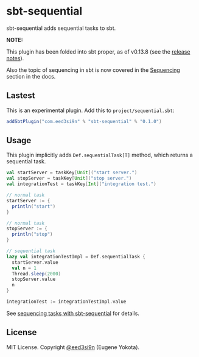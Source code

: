 sbt-sequential
==============

sbt-sequential adds sequential tasks to sbt.

**NOTE:**

[0.13.8-notes]: http://www.scala-sbt.org/0.13/docs/sbt-0.13-Tech-Previews.html#Sequential+tasks
[Sequencing]: http://www.scala-sbt.org/0.13/docs/Howto-Sequencing.html

This plugin has been folded into sbt proper, as of v0.13.8 (see the [release notes][0.13.8-notes]).

Also the topic of sequencing in sbt is now covered in the [Sequencing][] section in the docs.

Lastest
-------

This is an experimental plugin. Add this to `project/sequential.sbt`:

```scala
addSbtPlugin("com.eed3si9n" % "sbt-sequential" % "0.1.0")
```

Usage
-----

This plugin implicitly adds `Def.sequentialTask[T]` method, which returns a sequential task.

```scala
val startServer = taskKey[Unit]("start server.")
val stopServer = taskKey[Unit]("stop server.")
val integrationTest = taskKey[Int]("integration test.")

// normal task
startServer := {
  println("start")
}

// normal task
stopServer := {
  println("stop")
}

// sequential task
lazy val integrationTestImpl = Def.sequentialTask {
  startServer.value
  val n = 1
  Thread.sleep(2000)
  stopServer.value
  n
}

integrationTest := integrationTestImpl.value
```

See [sequencing tasks with sbt-sequential](http://eed3si9n.com/sequencing-tasks-with-sbt-sequential) for details.

License
-------

MIT License. Copyright [@eed3si9n](https://twitter.com/eed3si9n) (Eugene Yokota).
